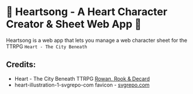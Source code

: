 # 💖 Heartsong - A Heart Character Creator & Sheet Web App 💖

Heartsong is a web app that lets you manage a web character sheet for the TTRPG `Heart - The City Beneath`


## Credits:
* Heart - The City Beneath TTRPG [Rowan, Rook & Decard](https://rowanrookanddecard.com/product/heart-the-city-beneath-rpg/?v=5f02f0889301)
* heart-illustration-1-svgrepo-com favicon - [svgrepo.com](https://www.svgrepo.com/svg/482873/heart-illustration-1)